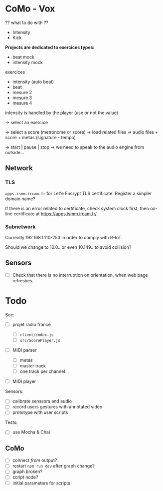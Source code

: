 # CoMo - Vox

?? what to do with ??
- Intensity
- Kick

**Projects are dedicated to exercices types:**

- beat mock
- intensity mock

exercices
- intensity (auto beat)
- beat
- mesure 2
- mesure 3
- mesure 4

intensity is handled by the player (use or not the value)

-> select an exercice

-> select a score (metronome or score)
    -> load related files
    -> audio files + score + metas (signature - tempo)

-> start | pause | stop
    -> we need to speak to the audio engine from outside...

## Network

### TLS

`apps.ismm.ircam.fr` for Let'e Encrypt TLS certificate. Register a simpler domain name?

If there is an error related to certificate, check system clock first, then on-line certificate at <https://apps.ismm.ircam.fr/>

### Subnetwork

Currently 192.168.1.110-253 in order to comply with R-IoT.

Should we change to 10.0.*.* or even 10.149.*.* to avoid collision?

## Sensors

- [ ] Check that there is no interruption on orientation, when web page refreshes.

# Todo

See:
- [ ] projet radio france
  + [ ] `client/index.js`
  + [ ] `src/ScorePlayer.js`

- [ ] MIDI parser
  + [ ] metas
  + [ ] master track
  + [ ] one track per channel

- [ ] MIDI player


Sensors:
- [ ] calibrate senssors and audio
- [ ] record users gestures with annotated video
- [ ] prototype with user scripts

Tests:
- [ ] use Mocha & Chai

## CoMo


- [ ] connect *from* output?
- [ ] restart `npm run dev` after graph change?
- [ ] graph broken?
- [ ] script node?
- [ ] initial parameters for scripts
